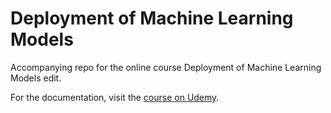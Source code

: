 # Deployment of Machine Learning Models
Accompanying repo for the online course Deployment of Machine Learning Models edit.

For the documentation, visit the [course on Udemy](https://www.udemy.com/deployment-of-machine-learning-models/?couponCode=TIDREPO).
